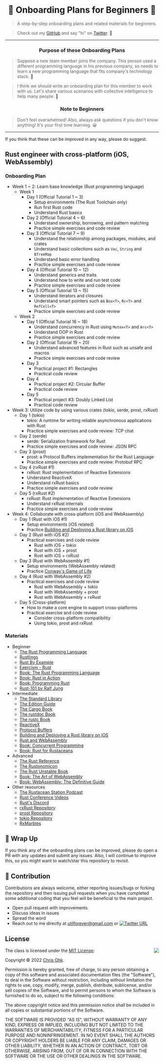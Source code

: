 <h1 align="center"><strong>🔰 Onboarding Plans for Beginners 🔰</strong></h1>

> A step-by-step onboarding plans and related materials for beginners.

> Check out my [GitHub](https://github.com/utilForever) and say "hi" on [Twitter](https://twitter.com/utilForever). 👋

***
<h3 align="center"><strong>Purpose of these Onboarding Plans</strong></h3>

> Suppose a new team member joins the company. This person used a different programming language in his previous company, so needs to learn a new programming language that fits company's technology stack. 🤔

> I think we should write an onboarding plan for this member to work with us. Let's share various scenarios with collective intelligence to help many people. 🤗

<h3 align="center"><strong>Note to Beginners</strong></h3>

> Don't feel overwhelmed! Also, always ask questions if you don't know anything! It's your first time learning. 😀
***

If you think that these can be improved in any way, please do suggest.

## Rust engineer with cross-platform (iOS, WebAssembly)

### Onboarding Plan

* Week 1 ~ 2: Learn base knowledge (Rust programming language)
  * Week 1
    * Day 1 (Official Tutorial 1 ~ 3)
      * Setup environments (The Rust Toolchain only)
      * Run first Rust code
      * Understand Rust basics
    * Day 2 (Official Tutorial 4 ~ 6)
      * Understand ownership, borrowing, and pattern matching
      * Practice simple exercises and code review
    * Day 3 (Official Tutorial 7 ~ 9)
      * Understand the relationship among packages, modules, and crates
      * Understand basic collections such as `Vec`, `String` and `BTreeMap`
      * Understand basic error handling
      * Practice simple exercises and code review
    * Day 4 (Official Tutorial 10 ~ 12)
      * Understand generics and traits
      * Understand how to write and run test code
      * Practice simple exercises and code review
    * Day 5 (Official Tutorial 13 ~ 15)
      * Understand iterators and closures
      * Understand smart pointers such as `Box<T>`, `Rc<T>` and `RefCell<T>`
      * Practice simple exercises and code review
  * Week 2
    * Day 1 (Official Tutorial 16 ~ 18)
      * Understand concurrency in Rust using `Mutex<T>` and `Arc<T>`
      * Understand OOP in Rust
      * Practice simple exercises and code review
    * Day 2 (Official Tutorial 19 ~ 20)
      * Understand advanced features in Rust such as unsafe and macros
      * Practice simple exercises and code review
    * Day 3
      * Practical project #1: Rectangles
      * Practical code review
    * Day 4
      * Practical project #2: Circular Buffer
      * Practical code review
    * Day 5
      * Practical project #3: Doubly Linked List
      * Practical code review
* Week 3: Utilize code by using various crates (tokio, serde, prost, rxRust)
  * Day 1 (tokio)
    * tokio: A runtime for writing reliable asynchronous applications with Rust
    * Practice simple exercises and code review: TCP chat
  * Day 2 (serde)
    * serde: Serialization framework for Rust
    * Practice simple exercises and code review: JSON RPC
  * Day 3 (prost)
    * prost: a Protocol Buffers implementation for the Rust Language
    * Practice simple exercises and code review: Protobuf RPC
  * Day 4 (rxRust #1)
    * rxRust: Rust implementation of Reactive Extensions
    * Understand ReactiveX
    * Understand rxRust basics
    * Practice simple exercises and code review
  * Day 5 (rxRust #2)
    * rxRust: Rust implementation of Reactive Extensions
    * Understand rxRust internals
    * Practice simple exercises and code review
* Week 4: Collaborate with cross-platform (iOS and WebAssembly)
  * Day 1 (Rust with iOS #1)
    * Setup environments (iOS related)
    * Practice [Building and Deploying a Rust library on iOS](https://mozilla.github.io/firefox-browser-architecture/experiments/2017-09-06-rust-on-ios.html)
  * Day 2 (Rust with iOS #2)
    * Practical exercises and code review
      * Rust with iOS + tokio
      * Rust with iOS + prost
      * Rust with iOS + rxRust
  * Day 3 (Rust with WebAssembly #1)
    * Setup environments (WebAssembly related)
    * Practice [Conway's Game of Life](https://rustwasm.github.io/docs/book/game-of-life/introduction.html#tutorial-conways-game-of-life)
  * Day 4 (Rust with WebAssembly #2)
    * Practical exercises and code review
      * Rust with WebAssembly + tokio
      * Rust with WebAssembly + prost
      * Rust with WebAssembly + rxRust
  * Day 5 (Cross-platform)
    * How to make a core engine to support cross-platforms
    * Practical exercise and code review
      * Consider cross-platform compatibility
      * Using tokio, prost and rxRust

### Materials

* Beginner
  * [The Rust Programming Language](https://doc.rust-lang.org/book/)
  * [Rustlings](https://github.com/rust-lang/rustlings/)
  * [Rust By Example](https://doc.rust-lang.org/stable/rust-by-example/)
  * [Exercism - Rust](https://exercism.org/tracks/rust)
  * [Book: The Rust Programming Language](http://www.yes24.com/Product/Goods/83075894)
  * [Book: Rust in Action](https://www.manning.com/books/rust-in-action)
  * [Book: Programming Rust](https://www.oreilly.com/library/view/programming-rust-2nd/9781492052586/)
  * [Rust-101 by Ralf Jung](https://www.ralfj.de/projects/rust-101/main.html)
* Intermediate
  * [The Standard Library](https://doc.rust-lang.org/std/index.html)
  * [The Edition Guide](https://doc.rust-lang.org/edition-guide/index.html)
  * [The Cargo Book](https://doc.rust-lang.org/cargo/index.html)
  * [The rustdoc Book](https://doc.rust-lang.org/rustdoc/index.html)
  * [The rustc Book](https://doc.rust-lang.org/rustc/index.html)
  * [ReactiveX](https://reactivex.io/documentation)
  * [Protocol Buffers](https://developers.google.com/protocol-buffers)
  * [Building and Deploying a Rust library on iOS](https://mozilla.github.io/firefox-browser-architecture/experiments/2017-09-06-rust-on-ios.html)
  * [Rust and WebAssembly](https://rustwasm.github.io/docs/book/)
  * [Book: Concurrent Programming](http://www.yes24.com/Product/Goods/108570426)
  * [Book: Rust for Rustaceans](https://rust-for-rustaceans.com/)
* Advanced
  * [The Rust Reference](https://doc.rust-lang.org/reference/index.html)
  * [The Rustonomicon](https://doc.rust-lang.org/nomicon/index.html)
  * [The Rust Unstable Book](https://doc.rust-lang.org/nightly/unstable-book/index.html)
  * [Book: The Art of WebAssembly](https://nostarch.com/art-webassembly)
  * [Book: WebAssembly: The Definitive Guide](https://www.oreilly.com/library/view/webassembly-the-definitive/9781492089834/)
* Other resources
  * [The Rustacean Station Podcast](https://rustacean-station.org/)
  * [Rust Conference Videos](https://www.youtube.com/c/RustVideos)
  * [Rust's Discord](https://discord.gg/rust-lang)
  * [rxRust Repository](https://github.com/rxRust/rxRust)
  * [prost Repository](https://github.com/tokio-rs/prost)
  * [tokio Repository](https://github.com/tokio-rs/tokio)
  * [RxMarbles](https://rxmarbles.com/)

## 🚦 Wrap Up

If you think any of the onboarding plans can be improved, please do open a PR with any updates and submit any issues. Also, I will continue to improve this, so you might want to watch/star this repository to revisit.

## 🙌 Contribution

Contributions are always welcome, either reporting issues/bugs or forking the repository and then issuing pull requests when you have completed some additional coding that you feel will be beneficial to the main project.

- Open pull request with improvements
- Discuss ideas in issues
- Spread the word
- Reach out to me directly at utilforever@gmail.com or [![Twitter URL](https://img.shields.io/twitter/url/https/twitter.com/utilForever.svg?style=social&label=Follow%20%40utilForever)](https://twitter.com/utilForever)

## License

<img align="right" src="http://opensource.org/trademarks/opensource/OSI-Approved-License-100x137.png">

The class is licensed under the [MIT License](http://opensource.org/licenses/MIT):

Copyright &copy; 2022 [Chris Ohk](http://www.github.com/utilForever).

Permission is hereby granted, free of charge, to any person obtaining a copy of this software and associated documentation files (the "Software"), to deal in the Software without restriction, including without limitation the rights to use, copy, modify, merge, publish, distribute, sublicense, and/or sell copies of the Software, and to permit persons to whom the Software is furnished to do so, subject to the following conditions:

The above copyright notice and this permission notice shall be included in all copies or substantial portions of the Software.

THE SOFTWARE IS PROVIDED "AS IS", WITHOUT WARRANTY OF ANY KIND, EXPRESS OR IMPLIED, INCLUDING BUT NOT LIMITED TO THE WARRANTIES OF MERCHANTABILITY, FITNESS FOR A PARTICULAR PURPOSE AND NONINFRINGEMENT. IN NO EVENT SHALL THE AUTHORS OR COPYRIGHT HOLDERS BE LIABLE FOR ANY CLAIM, DAMAGES OR OTHER LIABILITY, WHETHER IN AN ACTION OF CONTRACT, TORT OR OTHERWISE, ARISING FROM, OUT OF OR IN CONNECTION WITH THE SOFTWARE OR THE USE OR OTHER DEALINGS IN THE SOFTWARE.
